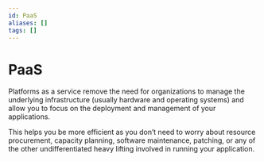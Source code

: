 ```yaml
---
id: PaaS
aliases: []
tags: []
---
```

# PaaS

Platforms as a service remove the need for organizations to manage the underlying infrastructure (usually hardware and operating systems) and allow you to focus on the deployment and management of your applications.

This helps you be more efficient as you don’t need to worry about resource procurement, capacity planning, software maintenance, patching, or any of the other undifferentiated heavy lifting involved in running your application.
